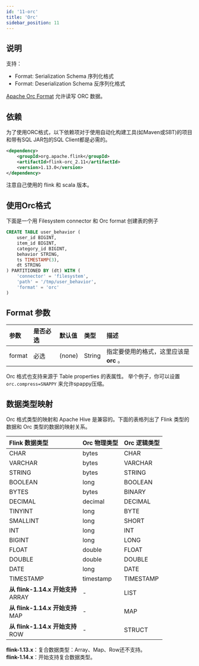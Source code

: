 ```yaml
---
id: '11-orc'
title: 'Orc'
sidebar_position: 11
---
```


## 说明

支持：

* Format: Serialization Schema 序列化格式
* Format: Deserialization Schema 反序列化格式

[Apache Orc Format](https://orc.apache.org/) 允许读写 ORC 数据。

## 依赖

为了使用ORC格式，以下依赖项对于使用自动化构建工具(如Maven或SBT)的项目和带有SQL JAR包的SQL Client都是必需的。

```xml
<dependency>
    <groupId>org.apache.flink</groupId>
    <artifactId>flink-orc_2.11</artifactId>
    <version>1.13.0</version>
</dependency>
```

注意自己使用的 flink 和 scala 版本。

## 使用Orc格式

下面是一个用 Filesystem connector 和 Orc format 创建表的例子

```sql
CREATE TABLE user_behavior (
    user_id BIGINT,
    item_id BIGINT,
    category_id BIGINT,
    behavior STRING,
    ts TIMESTAMP(3),
    dt STRING
) PARTITIONED BY (dt) WITH (
    'connector' = 'filesystem',
    'path' = '/tmp/user_behavior',
    'format' = 'orc'
)
```

## Format 参数

| 参数     | 	是否必选 | 	默认值	   | 类型       | 	描述                      |
|:-------|:------|:--------|:---------|:-------------------------|
| format | 	必选   | 	(none) | 	String	 | 指定要使用的格式，这里应该是 **orc** 。 |

Orc 格式也支持来源于 Table properties 的表属性。 举个例子，你可以设置 `orc.compress=SNAPPY` 来允许spappy压缩。

## 数据类型映射

Orc 格式类型的映射和 Apache Hive 是兼容的。下面的表格列出了 Flink 类型的数据和 Orc 类型的数据的映射关系。

| Flink 数据类型                        | 	Orc 物理类型 | 	Orc 逻辑类型  |
|:----------------------------------|:----------|:-----------|
| CHAR	                             | bytes	    | CHAR       |
| VARCHAR	                          | bytes	    | VARCHAR    |
| STRING                            | 	bytes    | 	STRING    |
| BOOLEAN                           | 	long	    | BOOLEAN    |
| BYTES                             | 	bytes	   | BINARY     |
| DECIMAL	                          | decimal   | 	DECIMAL   |
| TINYINT	                          | long	     | BYTE       |
| SMALLINT                          | 	long	    | SHORT      |
| INT	                              | long      | 	INT       |
| BIGINT                            | 	long     | 	LONG      |
| FLOAT	                            | double    | 	FLOAT     |
| DOUBLE	                           | double    | 	DOUBLE    |
| DATE	                             | long	     | DATE       |
| TIMESTAMP	                        | timestamp | 	TIMESTAMP |
| **从 flink-1.14.x 开始支持**<br/>ARRAY | 	-	       | LIST       |
| **从 flink-1.14.x 开始支持**<br/>MAP   | 	-	       | MAP        |
| **从 flink-1.14.x 开始支持**<br/>ROW   | 	-	       | STRUCT     |


**flink-1.13.x**：复合数据类型：Array、Map、Row还不支持。  
**flink-1.14.x**：开始支持复合数据类型。